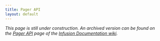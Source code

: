 ```yaml
---
title: Pager API
layout: default
---
```


_This page is still under construction. An archived version can be found on the [Pager API](http://wiki.fluidproject.org/display/docs/Pager+API) page of the [Infusion Documentation wiki](http://wiki.fluidproject.org/display/docs/Infusion+Documentation)._
